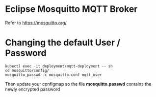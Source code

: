 # Eclipse Mosquitto MQTT Broker

Refer to https://mosquitto.org/


# Changing the default User / Password

```
kubectl exec -it deployment/mqtt-deployment -- sh
cd mosquitto/config/
mosquitto_passwd -c mosquitto.conf mqtt_user
```
Then update your configmap so the file **mosquitto.passwd** contains the newly encrypted password
